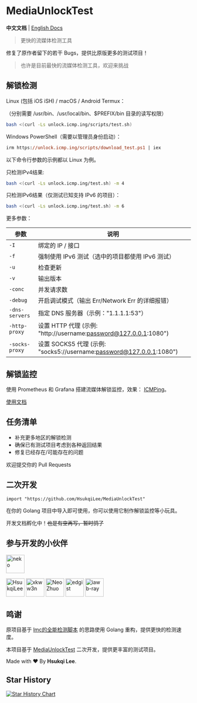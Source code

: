 # MediaUnlockTest

**中文文档** | [English Docs](https://github.com/HsukqiLee/MediaUnlockTest/blob/main/README_en.md)

> 更快的流媒体检测工具

修复了原作者留下的若干 Bugs，提供比原版更多的测试项目！

> 也许是目前最快的流媒体检测工具，欢迎来挑战

## 解锁检测

Linux (包括 iOS iSH) / macOS / Android Termux：

（分别需要 /usr/bin、/usr/local/bin、$PREFIX/bin 目录的读写权限）

```bash
bash <(curl -Ls unlock.icmp.ing/scripts/test.sh)
```

Windows PowerShell（需要以管理员身份启动）：

```ps
irm https://unlock.icmp.ing/scripts/download_test.ps1 | iex
```

以下命令行参数的示例都以 Linux 为例。

只检测IPv4结果:

```bash
bash <(curl -Ls unlock.icmp.ing/test.sh) -m 4
```

只检测IPv6结果（仅测试已知支持 IPv6 的项目）：

```bash
bash <(curl -Ls unlock.icmp.ing/test.sh) -m 6
```

更多参数：

|参数|说明|
|-|-|
|`-I`|绑定的 IP / 接口|
|`-f`|强制使用 IPv6 测试（选中的项目都使用 IPv6 测试）|
|`-u`|检查更新|
|`-v`|输出版本|
|`-conc`|并发请求数|
|`-debug`|开启调试模式（输出 Err/Network Err 的详细报错）|
|`-dns-servers`|指定 DNS 服务器（示例："1.1.1.1:53"）|
|`-http-proxy`|设置 HTTP 代理 (示例: "http://username:password@127.0.0.1:1080")|
|`-socks-proxy`|设置 SOCKS5 代理 (示例: "socks5://username:password@127.0.0.1:1080")|

## 解锁监控

使用 Prometheus 和 Grafana 搭建流媒体解锁监控，效果： [ICMPing](https://icmp.ing/service)。

[使用文档](https://github.com/HsukqiLee/MediaUnlockTest/blob/main/monitor/readme.md)

## 任务清单

- 补充更多地区的解锁检测
- 确保已有测试项目考虑到各种返回结果
- 修复已经存在/可能存在的问题

欢迎提交你的 Pull Requests

## 二次开发

```golang
import "https://github.com/HsukqiLee/MediaUnlockTest"
```

在你的 Golang 项目中导入即可使用，你可以使用它制作解锁监控等小玩具。

开发文档孵化中！~~也是有空再写，暂时鸽了~~

## 参与开发的小伙伴

<!--GAMFC_DELIMITER--><a href="https://github.com/nkeonkeo" title="neko"><img src="https://avatars.githubusercontent.com/u/36293036?v=4" width="50;" alt="neko"/></a>
<a href="https://github.com/HsukqiLee" title="HsukqiLee"><img src="https://avatars.githubusercontent.com/u/79034142?v=4" width="50;" alt="HsukqiLee"/></a>
<a href="https://github.com/xkww3n" title="xkww3n"><img src="https://avatars.githubusercontent.com/u/30206355?v=4" width="50;" alt="xkww3n"/></a>
<a href="https://github.com/oif" title="Neo Zhuo"><img src="https://avatars.githubusercontent.com/u/6374269?v=4" width="50;" alt="Neo Zhuo"/></a>
<a href="https://github.com/edgist" title="edgist"><img src="https://avatars.githubusercontent.com/u/34343603?v=4" width="50;" alt="edgist"/></a>
<a href="https://github.com/iawb-ray" title="iawb-ray"><img src="https://avatars.githubusercontent.com/u/49180084?v=4" width="50;" alt="iawb-ray"/></a><!--GAMFC_DELIMITER_END-->

## 鸣谢

原项目基于 [lmc的全能检测脚本](https://github.com/lmc999/RegionRestrictionCheck) 的思路使用 Golang 重构，提供更快的检测速度。

本项目基于 [MediaUnlockTest](https://github.com/nkeonkeo/MediaUnlockTest) 二次开发，提供更丰富的测试项目。

Made with ❤️ By **Hsukqi Lee**.

## Star History

[![Star History Chart](https://api.star-history.com/svg?repos=HsukqiLee/MediaUnlockTest&type=Date)](https://star-history.com/#HsukqiLee/MediaUnlockTest&Date)